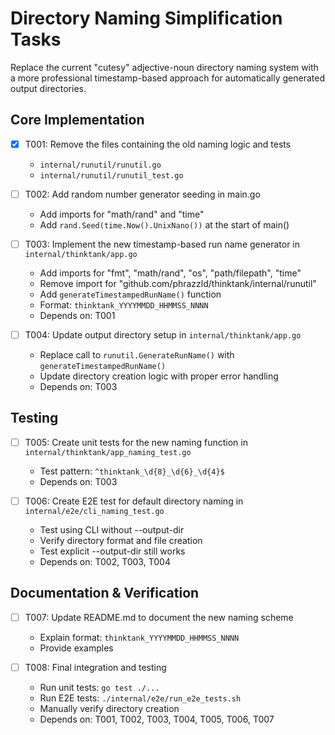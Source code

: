 # Directory Naming Simplification Tasks

Replace the current "cutesy" adjective-noun directory naming system with a more professional timestamp-based approach for automatically generated output directories.

## Core Implementation

- [x] T001: Remove the files containing the old naming logic and tests
  - `internal/runutil/runutil.go`
  - `internal/runutil/runutil_test.go`

- [ ] T002: Add random number generator seeding in main.go
  - Add imports for "math/rand" and "time"
  - Add `rand.Seed(time.Now().UnixNano())` at the start of main()

- [ ] T003: Implement the new timestamp-based run name generator in `internal/thinktank/app.go`
  - Add imports for "fmt", "math/rand", "os", "path/filepath", "time"
  - Remove import for "github.com/phrazzld/thinktank/internal/runutil"
  - Add `generateTimestampedRunName()` function
  - Format: `thinktank_YYYYMMDD_HHMMSS_NNNN`
  - Depends on: T001

- [ ] T004: Update output directory setup in `internal/thinktank/app.go`
  - Replace call to `runutil.GenerateRunName()` with `generateTimestampedRunName()`
  - Update directory creation logic with proper error handling
  - Depends on: T003

## Testing

- [ ] T005: Create unit tests for the new naming function in `internal/thinktank/app_naming_test.go`
  - Test pattern: `^thinktank_\d{8}_\d{6}_\d{4}$`
  - Depends on: T003

- [ ] T006: Create E2E test for default directory naming in `internal/e2e/cli_naming_test.go`
  - Test using CLI without --output-dir
  - Verify directory format and file creation
  - Test explicit --output-dir still works
  - Depends on: T002, T003, T004

## Documentation & Verification

- [ ] T007: Update README.md to document the new naming scheme
  - Explain format: `thinktank_YYYYMMDD_HHMMSS_NNNN`
  - Provide examples

- [ ] T008: Final integration and testing
  - Run unit tests: `go test ./...`
  - Run E2E tests: `./internal/e2e/run_e2e_tests.sh`
  - Manually verify directory creation
  - Depends on: T001, T002, T003, T004, T005, T006, T007
